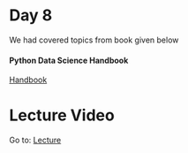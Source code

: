 # Day 8

We had covered topics from book given below

#### Python Data Science Handbook

[Handbook](https://colab.research.google.com/github/jakevdp/PythonDataScienceHandbook/blob/master/notebooks/Index.ipynb)

# Lecture Video

Go to: [Lecture](https://www.youtube.com/watch?v=YEJH4l3VzG0)
